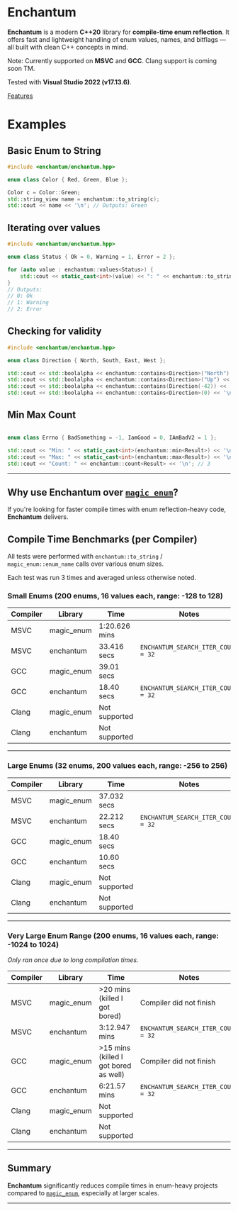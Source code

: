 # Enchantum

**Enchantum** is a modern **C++20** library for **compile-time enum reflection**. It offers fast and lightweight handling of enum values, names, and bitflags — all built with clean C++ concepts in mind.

Note: Currently supported on **MSVC** and **GCC**. Clang support is coming soon TM.

Tested with **Visual Studio 2022 (v17.13.6)**.

[Features](docs/features.md)

# Examples

## Basic Enum to String

```cpp
#include <enchantum/enchantum.hpp>

enum class Color { Red, Green, Blue };

Color c = Color::Green;
std::string_view name = enchantum::to_string(c);
std::cout << name << '\n'; // Outputs: Green
```

## Iterating over values
```cpp
#include <enchantum/enchantum.hpp>

enum class Status { Ok = 0, Warning = 1, Error = 2 };

for (auto value : enchantum::values<Status>) {
    std::cout << static_cast<int>(value) << ": " << enchantum::to_string(value) << '\n';
}
// Outputs:
// 0: Ok
// 1: Warning
// 2: Error
```

## Checking for validity
```cpp
#include <enchantum/enchantum.hpp>

enum class Direction { North, South, East, West };

std::cout << std::boolalpha << enchantum::contains<Direction>("North") << '\n'; // true
std::cout << std::boolalpha << enchantum::contains<Direction>("Up") << '\n'; // false
std::cout << std::boolalpha << enchantum::contains(Direction(-42)) << '\n'; // false
std::cout << std::boolalpha << enchantum::contains<Direction>(0) << '\n'; // true
```
## Min Max Count
```cpp

enum class Errno { BadSomething = -1, IamGood = 0, IAmBadV2 = 1 };

std::cout << "Min: " << static_cast<int>(enchantum::min<Result>) << '\n'; // -1 BadSomething
std::cout << "Max: " << static_cast<int>(enchantum::max<Result>) << '\n'; // 1 IAmBadV2
std::cout << "Count: " << enchantum::count<Result> << '\n'; // 3
```

---

## Why use Enchantum over [`magic_enum`](https://github.com/Neargye/magic_enum)?

If you're looking for faster compile times with enum reflection-heavy code, **Enchantum** delivers.

## Compile Time Benchmarks (per Compiler)

All tests were performed with `enchantum::to_string` / `magic_enum::enum_name` calls over various enum sizes.

Each test was run 3 times and averaged unless otherwise noted.

### Small Enums (200 enums, 16 values each, range: -128 to 128)

| Compiler | Library      | Time           | Notes                                |
|----------|--------------|----------------|--------------------------------------|
| MSVC     | magic_enum   | 1:20.626 mins  |                                      |
| MSVC     | enchantum    | 33.416   secs  | `ENCHANTUM_SEARCH_ITER_COUNT = 32`   |
| GCC      | magic_enum   | 39.01    secs  |                                      |
| GCC      | enchantum    | 18.40    secs  | `ENCHANTUM_SEARCH_ITER_COUNT = 32`   |
| Clang    | magic_enum   | Not supported  |                                      |
| Clang    | enchantum    | Not supported  |                                      |

---

### Large Enums (32 enums, 200 values each, range: -256 to 256)

| Compiler | Library      | Time           | Notes                                |
|----------|--------------|----------------|--------------------------------------|
| MSVC     | magic_enum   | 37.032 secs    |                                      |
| MSVC     | enchantum    | 22.212 secs    | `ENCHANTUM_SEARCH_ITER_COUNT = 32`   |
| GCC      | magic_enum   | 18.40    secs  |                                      |
| GCC      | enchantum    | 10.60    secs  |                                      |
| Clang    | magic_enum   | Not supported  |                                      |
| Clang    | enchantum    | Not supported  |                                      |

---

### Very Large Enum Range (200 enums, 16 values each, range: -1024 to 1024)

*Only ran once due to long compilation times.*

| Compiler | Library      | Time           | Notes                                          |
|----------|--------------|----------------|------------------------------------------------|
| MSVC     | magic_enum   | >20 mins (killed I got bored) | Compiler did not finish         |
| MSVC     | enchantum    | 3:12.947 mins   | `ENCHANTUM_SEARCH_ITER_COUNT = 32`            |
| GCC      | magic_enum   | >15 mins (killed I got bored as well)  | Compiler did not finish|
| GCC      | enchantum    | 6:21.57 mins    | `ENCHANTUM_SEARCH_ITER_COUNT = 32`            |
| Clang    | magic_enum   | Not supported   |                                               |
| Clang    | enchantum    | Not supported   |                                               |

---

## Summary

**Enchantum** significantly reduces compile times in enum-heavy projects compared to [`magic_enum`](https://github.com/Neargye/magic_enum), especially at larger scales.

---
